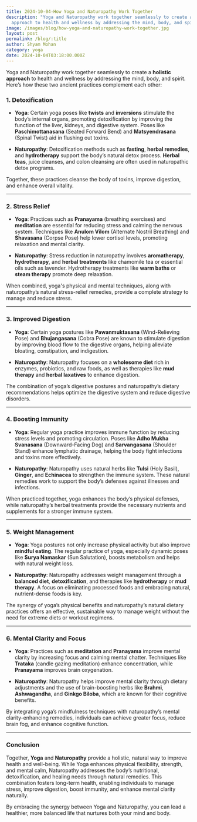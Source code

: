 ```yaml
---
title: 2024-10-04-How Yoga and Naturopathy Work Together
description: "Yoga and Naturopathy work together seamlessly to create a holistic
  approach to health and wellness by addressing the mind, body, and spirit. "
image: /images/blog/how-yoga-and-naturopathy-work-together.jpg
layout: post
permalink: /blog/:title
author: Shyam Mohan
category: yoga
date: 2024-10-04T03:18:00.000Z
---
```

Yoga and Naturopathy work together seamlessly to create a **holistic approach** to health and wellness by addressing the mind, body, and spirit. Here’s how these two ancient practices complement each other:

### **1. Detoxification**
- **Yoga**: Certain yoga poses like **twists** and **inversions** stimulate the body’s internal organs, promoting detoxification by improving the function of the liver, kidneys, and digestive system. Poses like **Paschimottanasana** (Seated Forward Bend) and **Matsyendrasana** (Spinal Twist) aid in flushing out toxins.
  
- **Naturopathy**: Detoxification methods such as **fasting**, **herbal remedies**, and **hydrotherapy** support the body’s natural detox process. **Herbal teas**, juice cleanses, and colon cleansing are often used in naturopathic detox programs.

Together, these practices cleanse the body of toxins, improve digestion, and enhance overall vitality.

---

### **2. Stress Relief**
- **Yoga**: Practices such as **Pranayama** (breathing exercises) and **meditation** are essential for reducing stress and calming the nervous system. Techniques like **Anulom Vilom** (Alternate Nostril Breathing) and **Shavasana** (Corpse Pose) help lower cortisol levels, promoting relaxation and mental clarity.
  
- **Naturopathy**: Stress reduction in naturopathy involves **aromatherapy**, **hydrotherapy**, and **herbal treatments** like chamomile tea or essential oils such as lavender. Hydrotherapy treatments like **warm baths** or **steam therapy** promote deep relaxation.

When combined, yoga's physical and mental techniques, along with naturopathy’s natural stress-relief remedies, provide a complete strategy to manage and reduce stress.

---

### **3. Improved Digestion**
- **Yoga**: Certain yoga postures like **Pawanmuktasana** (Wind-Relieving Pose) and **Bhujangasana** (Cobra Pose) are known to stimulate digestion by improving blood flow to the digestive organs, helping alleviate bloating, constipation, and indigestion.
  
- **Naturopathy**: Naturopathy focuses on a **wholesome diet** rich in enzymes, probiotics, and raw foods, as well as therapies like **mud therapy** and **herbal laxatives** to enhance digestion.

The combination of yoga’s digestive postures and naturopathy’s dietary recommendations helps optimize the digestive system and reduce digestive disorders.

---

### **4. Boosting Immunity**
- **Yoga**: Regular yoga practice improves immune function by reducing stress levels and promoting circulation. Poses like **Adho Mukha Svanasana** (Downward-Facing Dog) and **Sarvangasana** (Shoulder Stand) enhance lymphatic drainage, helping the body fight infections and toxins more effectively.

- **Naturopathy**: Naturopathy uses natural herbs like **Tulsi** (Holy Basil), **Ginger**, and **Echinacea** to strengthen the immune system. These natural remedies work to support the body’s defenses against illnesses and infections.

When practiced together, yoga enhances the body’s physical defenses, while naturopathy’s herbal treatments provide the necessary nutrients and supplements for a stronger immune system.

---

### **5. Weight Management**
- **Yoga**: Yoga postures not only increase physical activity but also improve **mindful eating**. The regular practice of yoga, especially dynamic poses like **Surya Namaskar** (Sun Salutation), boosts metabolism and helps with natural weight loss.
  
- **Naturopathy**: Naturopathy addresses weight management through a **balanced diet**, **detoxification**, and therapies like **hydrotherapy** or **mud therapy**. A focus on eliminating processed foods and embracing natural, nutrient-dense foods is key.

The synergy of yoga’s physical benefits and naturopathy’s natural dietary practices offers an effective, sustainable way to manage weight without the need for extreme diets or workout regimens.

---

### **6. Mental Clarity and Focus**
- **Yoga**: Practices such as **meditation** and **Pranayama** improve mental clarity by increasing focus and calming mental chatter. Techniques like **Trataka** (candle gazing meditation) enhance concentration, while **Pranayama** improves brain oxygenation.

- **Naturopathy**: Naturopathy helps improve mental clarity through dietary adjustments and the use of brain-boosting herbs like **Brahmi**, **Ashwagandha**, and **Ginkgo Biloba**, which are known for their cognitive benefits.

By integrating yoga’s mindfulness techniques with naturopathy’s mental clarity-enhancing remedies, individuals can achieve greater focus, reduce brain fog, and enhance cognitive function.

---

### **Conclusion**
Together, **Yoga** and **Naturopathy** provide a holistic, natural way to improve health and well-being. While Yoga enhances physical flexibility, strength, and mental calm, Naturopathy addresses the body’s nutritional, detoxification, and healing needs through natural remedies. This combination fosters long-term health, enabling individuals to manage stress, improve digestion, boost immunity, and enhance mental clarity naturally.

By embracing the synergy between Yoga and Naturopathy, you can lead a healthier, more balanced life that nurtures both your mind and body.
